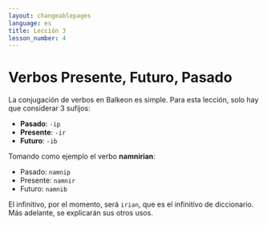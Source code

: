 ```yaml
---
layout: changeablepages
language: es
title: Lección 3
lesson_number: 4
---
```


# Verbos Presente, Futuro, Pasado

La conjugación de verbos en Balkeon es simple. Para esta lección, solo hay que considerar 3 sufijos:

- **Pasado**: `-ip`
- **Presente**: `-ir`
- **Futuro**: `-ib`

Tomando como ejemplo el verbo **namnirian**:

- Pasado: `namnip`
- Presente: `namnir`
- Futuro: `namnib`

El infinitivo, por el momento, será `irian`, que es el infinitivo de diccionario. Más adelante, se explicarán sus otros usos.
